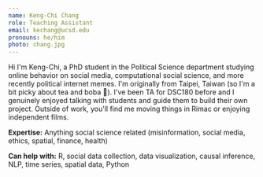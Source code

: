 ```yaml
---
name: Keng-Chi Chang
role: Teaching Assistant
email: kechang@ucsd.edu
pronouns: he/him
photo: chang.jpg
---
```


Hi I'm Keng-Chi, a PhD student in the Political Science department studying online behavior on social media, computational social science, and more recently political internet memes. I'm originally from Taipei, Taiwan (so I'm a bit picky about tea and boba 🧋). I've been TA for DSC180 before and I genuinely enjoyed talking with students and guide them to build their own project. Outside of work, you'll find me moving things in Rimac or enjoying independent films.

**Expertise:** Anything social science related (misinformation, social media, ethics, spatial, finance, health)

**Can help with:** R, social data collection, data visualization, causal inference, NLP, time series, spatial data, Python
